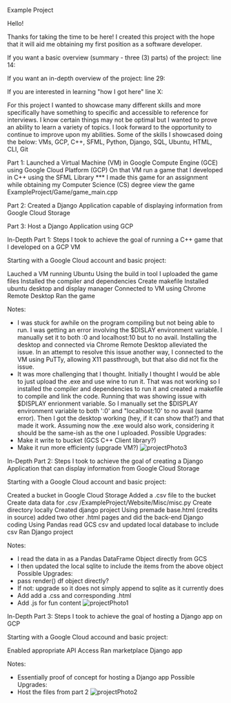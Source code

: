 Example Project

Hello!

Thanks for taking the time to be here! I created this project with the hope that it will aid me obtaining my first position as a software developer.

If you want a basic overview (summary - three (3) parts) of the project: line 14:

If you want an in-depth overview of the project: line 29:

If you are interested in learning "how I got here" line X:


For this project I wanted to showcase many different skills and more specifically have something to specific and accessible to reference for interviews. I know certain things may not be optimal but I wanted to prove an ability to learn a variety of topics. I look forward to the opportunity to continue to improve upon my abilities. Some of the skills I showcased doing the below: VMs, GCP, C++, SFML, Python, Django, SQL, Ubuntu, HTML, CLI, Git 

Part 1: 
Launched a Virtual Machine (VM) in Google Compute Engine (GCE) using Google Cloud Platform (GCP)
On that VM run a game that I developed in C++ using the SFML Library
                   *** I made this game for an assignment while obtaining my Computer Science (CS) degree
                   view the game ExampleProject/Game/game_main.cpp
                   
Part 2:
Created a Django Application capable of displaying information from Google Cloud Storage

Part 3:
Host a Django Application using GCP


In-Depth Part 1:
Steps I took to achieve the goal of running a C++ game that I developed on a GCP VM

Starting with a Google Cloud account and basic project:

Lauched a VM running Ubuntu
Using the build in tool I uploaded the game files
Installed the compiler and dependencies
Create makefile
Installed ubuntu desktop and display manager
Connected to VM using Chrome Remote Desktop
Ran the game


Notes: 
- I was stuck for awhile on the program compiling but not being able to run. I was getting an error involving the $DISLAY environment variable. I manually set it to both :0 and localhost:10 but to no avail. Installing the desktop and connected via Chrome Remote Desktop alleviated the issue. In an attempt to resolve this issue another way, I connected to the VM using PuTTy, allowing X11 passthrough, but that also did not fix the issue.
- It was more challenging that I thought. Initially I thought I would be able to just upload the .exe and use wine to run it. That was not working so I installed the compiler and dependencies to run it and created a makefile to compile and link the code. Running that was showing issue with $DISPLAY enrionment variable. So I manually set the $DISPLAY environment variable to both ':0' and "localhost:10' to no avail (same error). Then I got the desktop working (hey, if it can show that?) and that made it work. Assuming now the .exe would also work, considering it should be the same-ish as the one I uploaded.
Possible Upgrades:
- Make it write to bucket (GCS C++ Client library?)
- Make it run more efficienty (upgrade VM?)
![projectPhoto3](https://github.com/MooreNick/ExampleProject/assets/123336257/69d3c7d8-1dfd-4032-ad60-02798bbdd238)


In-Depth Part 2:
Steps I took to achieve the goal of creating a Django Application that can display information from Google Cloud Storage

Starting with a Google Cloud account and basic project:

Created a bucket in Google Cloud Storage
Added a .csv file to the bucket
Create data data for .csv /ExampleProject/Website/Misc/misc.py
Create directory locally
Created django project
Using premade base.html (credits in source) added two other .html pages and did the back-end Django coding
Using Pandas read GCS csv and updated local database to include csv
Ran Django project


Notes:
- I read the data in as a Pandas DataFrame Object directly from GCS
- I then updated the local sqlite to include the items from the above object
  Possible Upgrades:
- pass render() df object directly?
-   If not: upgrade so it does not simply append to sqlite as it currently does
- Add add a .css and corresponding .html
- Add .js for fun content
![projectPhoto1](https://github.com/MooreNick/ExampleProject/assets/123336257/ddfef2c8-e568-473a-a675-7e7f880b6e2c)


In-Depth Part 3:
Steps I took to achieve the goal of hosting a Django app on GCP

Starting with a Google Cloud accound and basic project:

Enabled appropriate API Access
Ran marketplace Django app


Notes:
- Essentially proof of concept for hosting a Django app
Possible Upgrades:
- Host the files from part 2
![projectPhoto2](https://github.com/MooreNick/ExampleProject/assets/123336257/334879c0-01d2-474b-bfc7-27bd0adf6909)





